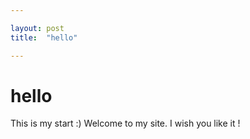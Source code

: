 ```yaml
---

layout: post
title:  "hello"

---
```

# hello
This is my start :) Welcome to my site. I wish you like it !
